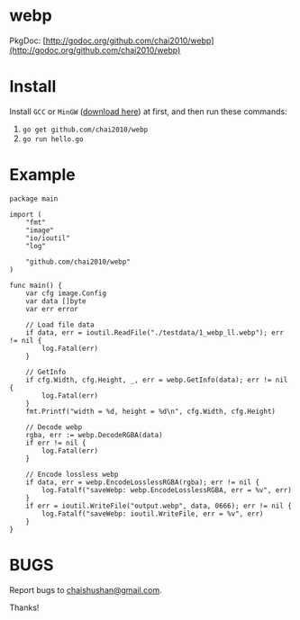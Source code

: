 webp
=====

PkgDoc: [http://godoc.org/github.com/chai2010/webp](http://godoc.org/github.com/chai2010/webp)

Install
=======

Install `GCC` or `MinGW` ([download here](http://tdm-gcc.tdragon.net/download)) at first,
and then run these commands:

1. `go get github.com/chai2010/webp`
2. `go run hello.go`

Example
=======

	package main

	import (
		"fmt"
		"image"
		"io/ioutil"
		"log"

		"github.com/chai2010/webp"
	)

	func main() {
		var cfg image.Config
		var data []byte
		var err error

		// Load file data
		if data, err = ioutil.ReadFile("./testdata/1_webp_ll.webp"); err != nil {
			log.Fatal(err)
		}

		// GetInfo
		if cfg.Width, cfg.Height, _, err = webp.GetInfo(data); err != nil {
			log.Fatal(err)
		}
		fmt.Printf("width = %d, height = %d\n", cfg.Width, cfg.Height)

		// Decode webp
		rgba, err := webp.DecodeRGBA(data)
		if err != nil {
			log.Fatal(err)
		}

		// Encode lossless webp
		if data, err = webp.EncodeLosslessRGBA(rgba); err != nil {
			log.Fatalf("saveWebp: webp.EncodeLosslessRGBA, err = %v", err)
		}
		if err = ioutil.WriteFile("output.webp", data, 0666); err != nil {
			log.Fatalf("saveWebp: ioutil.WriteFile, err = %v", err)
		}
	}


BUGS
====

Report bugs to <chaishushan@gmail.com>.

Thanks!
